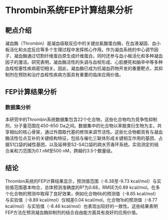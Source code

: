 # Thrombin系统FEP计算结果分析

## 靶点介绍

凝血酶（Thrombin）是凝血级联反应中的关键丝氨酸蛋白酶，在血液凝固、血小板活化和炎症反应等多个生理过程中发挥核心作用。作为凝血系统的中心调节因子，凝血酶通过切割纤维蛋白原生成纤维蛋白，同时还参与血小板活化和多种凝血因子的激活。研究表明，凝血酶活性的失调与血栓形成、心肌梗死和脑卒中等多种血栓栓塞性疾病密切相关。因此，凝血酶已成为抗凝血药物开发的重要靶点，其抑制剂在预防和治疗血栓性疾病方面具有重要的临床应用价值。

## FEP计算结果分析

### 数据集分析

本研究中的Thrombin系统数据集包含22个化合物，这些化合物均为竞争性抑制剂，分子量范围在450-650 Da之间。数据集中的化合物以苯胺类衍生物为主，共享相似的核心骨架，通过外围取代基的修饰来调节活性。这些化合物都具有与凝血酶活性位点互补的关键结构特征，包括与催化三联体形成关键相互作用的基团、占据S1口袋的碱性基团，以及延伸至S2-S4口袋的疏水芳香环系统。实验测定的结合亲和力范围为0.1 nM至500 nM，跨越约3.5个数量级。

## 结论

Thrombin系统的FEP计算结果显示，预测值范围（-6.38至-9.73 kcal/mol）与实验值范围基本吻合，总体预测准确度的R²为0.68，RMSE为0.89 kcal/mol。在多个化合物的预测中取得了良好效果，例如化合物6b的预测值（-8.85 kcal/mol）与实验值（-8.89 kcal/mol）仅相差0.04 kcal/mol，化合物1b的预测值（-8.77 kcal/mol）与实验值（-8.46 kcal/mol）也表现出较好的一致性。这些结果表明FEP方法在预测凝血酶抑制剂的结合自由能方面具有良好的应用价值。 